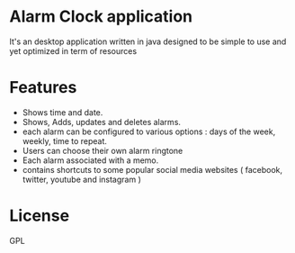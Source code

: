 # Alarm Clock application
It's an desktop application written in java designed to be simple to use and yet optimized in term of resources
# Features
* Shows time and date.
* Shows, Adds, updates and deletes alarms.
* each alarm can be configured to various options : days of the week, weekly, time to repeat.  
* Users can choose their own alarm ringtone
* Each alarm associated with a memo.
* contains shortcuts to some popular social media websites ( facebook, twitter, youtube and instagram )

# License 
GPL
